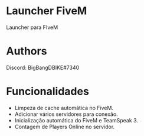 # Launcher FiveM
Launcher para FIveM

# Authors
Discord: BigBangDBIKE#7340

# Funcionalidades
- Limpeza de cache automática no FiveM.
- Adicionar vários servidores para conexão.
- Inicialização automática do FiveM e TeamSpeak 3.
- Contagem de Players Online no servidor.